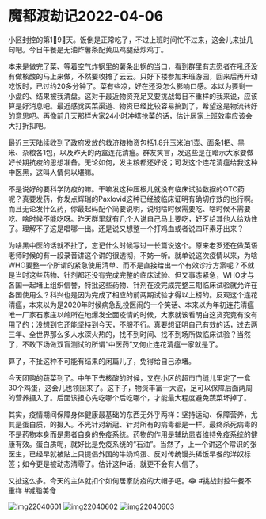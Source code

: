 # 魔都渡劫记2022-04-06

小区封控的第1⃣️9⃣️天。饭倒是正常吃了，不过上班时间忙不过来，这会儿来扯几句吧。今日午餐是无油炸薯条配黄瓜鸡腿菇炒鸡丁。

本来是做完了菜、等着空气炸锅里的薯条出锅的当口，看到群里有志愿者在吼还没有做核酸的马上来做，不然要收摊了云云。只好下楼参加末班游园，回来后再开动吃饭时，已过约20多分钟了。菜有些凉，好在还没怎么影响口感。本以为要剩一小盘的、结果被我清盘。这对于最近物资充足又要挑战每日不重样的我来说，应该算是好消息吧。最近感觉买菜渠道、物资已经比较容易搞到了，希望这是物流转好的意思吧。再像前几天那样大家24小时冲塔抢菜的话，估计居家上班效率应该会大打折扣吧。

最近三天陆续收到了政府发放的救济粮物资包括1.8升玉米油1壶、面条1把、黑米、杂粮各1包，以及昨天的两盒连花清瘟。群友笑言，发这些是在暗示大家要做好长期抗疫的思想准备。无论如何，发主粮都还好说；可发这个连花清瘟给我这种中医黑，这叫人情何以堪嘛。

不是说好的要科学防疫的嘛。干嘛发这种压根儿就没有临床试验数据的OTC药呢？真要发药，你发点辉瑞的Paxlovid这种已经被临床证明有确切疗效的也行啊。而且无论发什么药，你最起码配个简要说明，说明啥时候需要吃、啥时候不需要吃、啥时候不能吃呀。昨天群里就有几个人说自己马上要吃，好歹给其他人给劝住了。理解不了这是唱哪一出。还是说又想整一个打鸡血或者说四环素牙出来？

为啥黑中医的话就不扯了，忘记什么时候写过一长篇说这个。原来老罗还在做英语老师时候的有一段录音讲这个讲的很透彻，不妨一听。就单说这次疫情以来，为啥WHO要整一个所谓的紧急使用清单、而不是直接给出一个有效诊疗方案呢？不就是当时这些药物、针剂都还没有完成完整的临床试验、但又事态紧急，WHO才与各国一起堵上组织信誉，特批这些药物、针剂在没完成完整三期临床试验就允许在各国使用么？科兴也是因为完成了相应的前两期试验才得以上榜的。反观这个连花清瘟，本来以为是2020年时候病急乱投医闹的一个笑话、本来以为年初连花清瘟唯一厂家石家庄以岭所在地爆发全面疫情的时候，大家就该看明白这货究竟有没有用了的；没想到它还能坚持到今天，不服不行。真要想证明自己有效的话，过去两三年、全世界那么多人水深火热的，找不到时间、找不到场所做临床试验？当然了，不敢下场做双盲测试的所谓“中医药”又何止连花清瘟一家就是了。

算了，不扯这种不可能有结果的闲篇儿了，免得给自己添堵。

今天团购的蔬菜到了。中午下去核酸的时候，又在小区的超市门缝儿里定了一盒30个鸡蛋，这会儿也领回来了。这下子，物资丰富一大波，足可以保障后面两周的营养摄入了。后面该担心先吃哪个后吃哪个，才能最大程度避免蔬菜坏掉了。

其实，疫情期间保障身体健康最基础的东西无外乎两样：坚持运动、保障营养，尤其是蛋白质，的摄入。不光针对新冠、针对所有的病毒都是一样。最终杀死病毒的不是药物本身而是患者自身的免疫系统。药物的作用是辅助患者维持免疫系统的健康有效。蛋白质呢，就好比是免疫系统的“石油”。当然了，上一个讲这个常识的张医生，已经早就被贴上只提倡外国的牛奶鸡蛋、反对传统馒头稀饭早餐的洋奴标签；如今更是被动态清零了。估计这种话，就更不会有人信了。

又扯这么多。今天的主体就扣个如何居家防疫的大帽子吧。😂 #挑战封控午餐不重样 #减脂美食

<img decoding="async" src="https://i0.wp.com/s2.loli.net/2022/05/02/NIqwia9WpAVYHzj.jpg?w=640&#038;ssl=1" alt="img22040601" data-recalc-dims="1" />  
<img decoding="async" src="https://i0.wp.com/s2.loli.net/2022/05/02/P4cWtNVZUEIKujD.jpg?w=640&#038;ssl=1" alt="img22040602" data-recalc-dims="1" />  
<img decoding="async" src="https://i0.wp.com/s2.loli.net/2022/05/02/ZO4LijxNUVDlBsu.jpg?w=640&#038;ssl=1" alt="img22040603" data-recalc-dims="1" />
